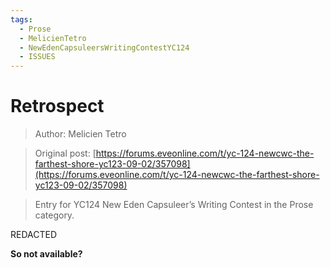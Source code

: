 ```yaml
---
tags:
  - Prose
  - MelicienTetro
  - NewEdenCapsuleersWritingContestYC124
  - ISSUES
---
```


# Retrospect

> Author: Melicien Tetro

> Original post: [https://forums.eveonline.com/t/yc-124-newcwc-the-farthest-shore-yc123-09-02/357098](https://forums.eveonline.com/t/yc-124-newcwc-the-farthest-shore-yc123-09-02/357098)

> Entry for YC124 New Eden Capsuleer’s Writing Contest in the Prose category.

REDACTED

**So not available?**
